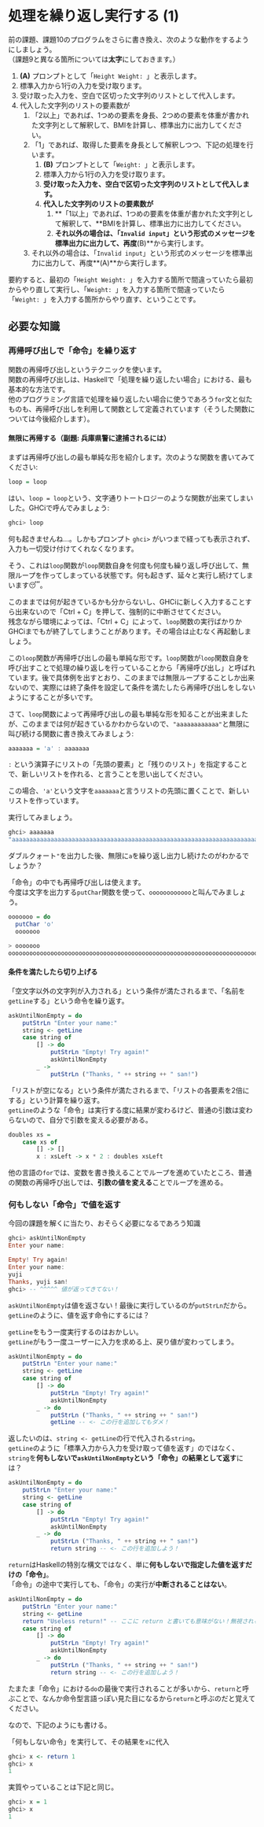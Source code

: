 # 処理を繰り返し実行する (1)

前の課題、課題10のプログラムをさらに書き換え、次のような動作をするようにしましょう。  
（課題9と異なる箇所については**太字**にしておきます。）

1. **(A)** プロンプトとして「`Height Weight: `」と表示します。
2. 標準入力から1行の入力を受け取ります。
3. 受け取った入力を、空白で区切った文字列のリストとして代入します。
4. 代入した文字列のリストの要素数が
    1. 「2以上」であれば、1つめの要素を身長、2つめの要素を体重が書かれた文字列として解釈して、BMIを計算し、標準出力に出力してください。
    2. 「1」であれば、取得した要素を身長として解釈しつつ、下記の処理を行います。
        1. **(B)** プロンプトとして「`Weight: `」と表示します。
        2. 標準入力から1行の入力を受け取ります。
        3. **受け取った入力を、空白で区切った文字列のリストとして代入します。**
        4. **代入した文字列のリストの要素数が**
            1. **「1以上」であれば、1つめの要素を体重が書かれた文字列として解釈して、**BMIを計算し、標準出力に出力してください。
            2. **それ以外の場合は、「`Invalid input`」という形式のメッセージを標準出力に出力して、再度**(B)**から実行します。
    3. それ以外の場合は、「`Invalid input`」という形式のメッセージを標準出力に出力して、再度**(A)**から実行します。

要約すると、最初の「`Height Weight: `」を入力する箇所で間違っていたら最初からやり直して実行し、「`Weight: `」を入力する箇所で間違っていたら「`Weight: `」を入力する箇所からやり直す、ということです。

## 必要な知識

### 再帰呼び出しで「命令」を繰り返す

関数の再帰呼び出しというテクニックを使います。  
関数の再帰呼び出しは、Haskellで「処理を繰り返したい場合」における、最も基本的な方法です。  
他のプログラミング言語で処理を繰り返したい場合に使うであろう`for`文と似たものも、再帰呼び出しを利用して関数として定義されています（そうした関数については今後紹介します）。

#### 無限に再帰する（副題: 兵庫県警に逮捕されるには）

まずは再帰呼び出しの最も単純な形を紹介します。次のような関数を書いてみてください:

```haskell
loop = loop
```

はい、`loop = loop`という、文字通りトートロジーのような関数が出来てしまいした。GHCiで呼んでみましょう:

```haskell
ghci> loop

```

何も起きませんね...。しかもプロンプト `ghci>` がいつまで経っても表示されず、入力も一切受け付けてくれなくなります。

そう、これは`loop`関数が`loop`関数自身を何度も何度も繰り返し呼び出して、無限ループを作ってしまっている状態です。何も起きず、延々と実行し続けてしまいます😴。

このままでは何が起きているかも分からないし、GHCiに新しく入力することすら出来ないので「Ctrl + C」を押して、強制的に中断させてください。  
残念ながら環境によっては、「Ctrl + C」によって、`loop`関数の実行ばかりかGHCiまでもが終了してしまうことがあります。その場合は止むなく再起動しましょう。

この`loop`関数が再帰呼び出しの最も単純な形です。`loop`関数が`loop`関数自身を呼び出すことで処理の繰り返しを行っていることから「再帰呼び出し」と呼ばれています。後で具体例を出すとおり、このままでは無限ループすることしか出来ないので、実際には終了条件を設定して条件を満たしたら再帰呼び出しをしないようにすることが多いです。

さて、`loop`関数によって再帰呼び出しの最も単純な形を知ることが出来ましたが、このままでは何が起きているかわからないので、`"aaaaaaaaaaaa"`と無限に叫び続ける関数に書き換えてみましょう:

```haskell
aaaaaaa = 'a' : aaaaaaa
```

`:` という演算子にリストの「先頭の要素」と「残りのリスト」を指定することで、新しいリストを作れる、と言うことを思い出してください。

この場合、`'a'`という文字を`aaaaaaa`と言うリストの先頭に置くことで、新しいリストを作っています。  

実行してみましょう。

```haskell
ghci> aaaaaaa
"aaaaaaaaaaaaaaaaaaaaaaaaaaaaaaaaaaaaaaaaaaaaaaaaaaaaaaaaaaaaaaaaaaaaaaaInterupted.
```

ダブルクォート`"`を出力した後、無限に`a`を繰り返し出力し続けたのがわかるでしょうか？

「命令」の中でも再帰呼び出しは使えます。  
今度は文字を出力する`putChar`関数を使って、`oooooooooooo`と叫んでみましょう。

```haskell
ooooooo = do
  putChar 'o'
  ooooooo
```

```haskell
> ooooooo
oooooooooooooooooooooooooooooooooooooooooooooooooooooooooooooooooooooooooooooooooooooooooooooooooooooooooooooooooooooooInterrupted.
```

#### 条件を満たしたら切り上げる

「空文字以外の文字列が入力される」という条件が満たされるまで、「名前を`getLine`する」という命令を繰り返す。

```haskell
askUntilNonEmpty = do
    putStrLn "Enter your name:"
    string <- getLine
    case string of
        [] -> do
            putStrLn "Empty! Try again!"
            askUntilNonEmpty
        _ ->
            putStrLn ("Thanks, " ++ string ++ " san!")
```

「リストが空になる」という条件が満たされるまで、「リストの各要素を2倍にする」という計算を繰り返す。  
`getLine`のような「命令」は実行する度に結果が変わるけど、普通の引数は変わらないので、自分で引数を変える必要がある。

```haskell
doubles xs =
    case xs of
        [] -> []
        x : xsLeft -> x * 2 : doubles xsLeft
```

他の言語の`for`では、変数を書き換えることでループを進めていたところ、普通の関数の再帰呼び出しでは、**引数の値を変える**ことでループを進める。

### 何もしない「命令」で値を返す

今回の課題を解くに当たり、おそらく必要になるであろう知識

```haskell
ghci> askUntilNonEmpty
Enter your name:

Empty! Try again!
Enter your name:
yuji
Thanks, yuji san!
ghci> -- ^^^^^ 値が返ってきてない！
```

`askUntilNonEmpty`は値を返さない！最後に実行しているのが`putStrLn`だから。  
`getLine`のように、値を返す命令にするには？

`getLine`をもう一度実行するのはおかしい。  
`getLine`がもう一度ユーザーに入力を求める上、戻り値が変わってしまう。

```haskell
askUntilNonEmpty = do
    putStrLn "Enter your name:"
    string <- getLine
    case string of
        [] -> do
            putStrLn "Empty! Try again!"
            askUntilNonEmpty
        _ -> do
            putStrLn ("Thanks, " ++ string ++ " san!")
            getLine -- <- この行を追加してもダメ！
```

返したいのは、`string <- getLine`の行で代入される`string`。  
`getLine`のように「標準入力から入力を受け取って値を返す」のではなく、`string`を**何もしないで`askUntilNonEmpty`という「命令」の結果として返す**には？

```haskell
askUntilNonEmpty = do
    putStrLn "Enter your name:"
    string <- getLine
    case string of
        [] -> do
            putStrLn "Empty! Try again!"
            askUntilNonEmpty
        _ -> do
            putStrLn ("Thanks, " ++ string ++ " san!")
            return string -- <- この行を追加しよう！
```

`return`はHaskellの特別な構文ではなく、単に**何もしないで指定した値を返すだけの「命令」**。  
「命令」の途中で実行しても、「命令」の実行が**中断されることはない**。

```haskell
askUntilNonEmpty = do
    putStrLn "Enter your name:"
    string <- getLine
    return "Useless return!" -- ここに return と書いても意味がない！無視される！
    case string of
        [] -> do
            putStrLn "Empty! Try again!"
            askUntilNonEmpty
        _ -> do
            putStrLn ("Thanks, " ++ string ++ " san!")
            return string -- <- この行を追加しよう！
```

たまたま「命令」における`do`の最後で実行されることが多いから、`return`と呼ぶことで、なんか命令型言語っぽい見た目になるから`return`と呼ぶのだと覚えてください。

なので、下記のようにも書ける。

「何もしない命令」を実行して、その結果を`x`に代入

```haskell
ghci> x <- return 1
ghci> x
1
```

実質やっていることは下記と同じ。

```haskell
ghci> x = 1
ghci> x
1
```
